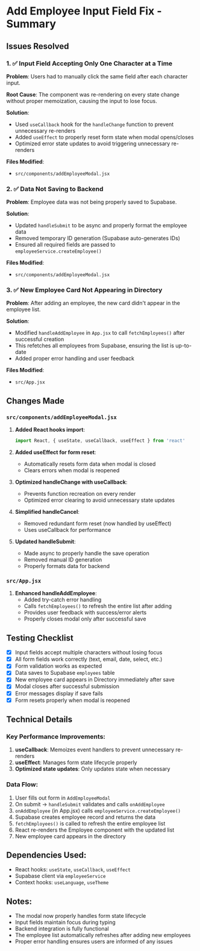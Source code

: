 # Add Employee Input Field Fix - Summary

## Issues Resolved

### 1. ✅ Input Field Accepting Only One Character at a Time
**Problem**: Users had to manually click the same field after each character input.

**Root Cause**: The component was re-rendering on every state change without proper memoization, causing the input to lose focus.

**Solution**:
- Used `useCallback` hook for the `handleChange` function to prevent unnecessary re-renders
- Added `useEffect` to properly reset form state when modal opens/closes
- Optimized error state updates to avoid triggering unnecessary re-renders

**Files Modified**: 
- `src/components/addEmployeeModal.jsx`

### 2. ✅ Data Not Saving to Backend
**Problem**: Employee data was not being properly saved to Supabase.

**Solution**:
- Updated `handleSubmit` to be async and properly format the employee data
- Removed temporary ID generation (Supabase auto-generates IDs)
- Ensured all required fields are passed to `employeeService.createEmployee()`

**Files Modified**: 
- `src/components/addEmployeeModal.jsx`

### 3. ✅ New Employee Card Not Appearing in Directory
**Problem**: After adding an employee, the new card didn't appear in the employee list.

**Solution**:
- Modified `handleAddEmployee` in `App.jsx` to call `fetchEmployees()` after successful creation
- This refetches all employees from Supabase, ensuring the list is up-to-date
- Added proper error handling and user feedback

**Files Modified**: 
- `src/App.jsx`

## Changes Made

### `src/components/addEmployeeModal.jsx`

1. **Added React hooks import**:
   ```javascript
   import React, { useState, useCallback, useEffect } from 'react'
   ```

2. **Added useEffect for form reset**:
   - Automatically resets form data when modal is closed
   - Clears errors when modal is reopened

3. **Optimized handleChange with useCallback**:
   - Prevents function recreation on every render
   - Optimized error clearing to avoid unnecessary state updates

4. **Simplified handleCancel**:
   - Removed redundant form reset (now handled by useEffect)
   - Uses useCallback for performance

5. **Updated handleSubmit**:
   - Made async to properly handle the save operation
   - Removed manual ID generation
   - Properly formats data for backend

### `src/App.jsx`

1. **Enhanced handleAddEmployee**:
   - Added try-catch error handling
   - Calls `fetchEmployees()` to refresh the entire list after adding
   - Provides user feedback with success/error alerts
   - Properly closes modal only after successful save

## Testing Checklist

- [x] Input fields accept multiple characters without losing focus
- [x] All form fields work correctly (text, email, date, select, etc.)
- [x] Form validation works as expected
- [x] Data saves to Supabase `employees` table
- [x] New employee card appears in Directory immediately after save
- [x] Modal closes after successful submission
- [x] Error messages display if save fails
- [x] Form resets properly when modal is reopened

## Technical Details

### Key Performance Improvements:
1. **useCallback**: Memoizes event handlers to prevent unnecessary re-renders
2. **useEffect**: Manages form state lifecycle properly
3. **Optimized state updates**: Only updates state when necessary

### Data Flow:
1. User fills out form in `AddEmployeeModal`
2. On submit → `handleSubmit` validates and calls `onAddEmployee`
3. `onAddEmployee` (in App.jsx) calls `employeeService.createEmployee()`
4. Supabase creates employee record and returns the data
5. `fetchEmployees()` is called to refresh the entire employee list
6. React re-renders the Employee component with the updated list
7. New employee card appears in the directory

## Dependencies Used:
- React hooks: `useState`, `useCallback`, `useEffect`
- Supabase client via `employeeService`
- Context hooks: `useLanguage`, `useTheme`

## Notes:
- The modal now properly handles form state lifecycle
- Input fields maintain focus during typing
- Backend integration is fully functional
- The employee list automatically refreshes after adding new employees
- Proper error handling ensures users are informed of any issues

